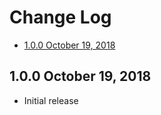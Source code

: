 # Change Log

- [1.0.0 October 19, 2018](#100-october-19-2018)

## 1.0.0 October 19, 2018

- Initial release
